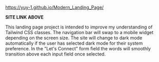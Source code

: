 https://yuy-1.github.io/Modern_Landing_Page/

**SITE LINK ABOVE** 

This landing page project is intended to improve my understanding of Tailwind CSS classes.
The navigation bar will swap to a mobile widget depending on the screen size.
The site will change to dark mode automatically if the user has selected dark mode for their system preference.
In the "Let's Connect" form field the words will smoothly transition above each input field once selected.
